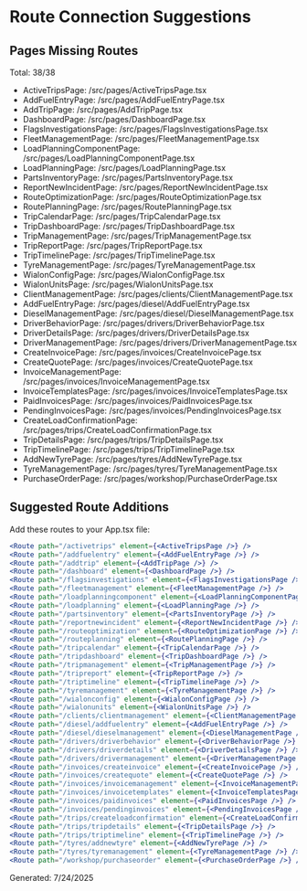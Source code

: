 # Route Connection Suggestions
    
## Pages Missing Routes

Total: 38/38

- ActiveTripsPage: /src/pages/ActiveTripsPage.tsx
- AddFuelEntryPage: /src/pages/AddFuelEntryPage.tsx
- AddTripPage: /src/pages/AddTripPage.tsx
- DashboardPage: /src/pages/DashboardPage.tsx
- FlagsInvestigationsPage: /src/pages/FlagsInvestigationsPage.tsx
- FleetManagementPage: /src/pages/FleetManagementPage.tsx
- LoadPlanningComponentPage: /src/pages/LoadPlanningComponentPage.tsx
- LoadPlanningPage: /src/pages/LoadPlanningPage.tsx
- PartsInventoryPage: /src/pages/PartsInventoryPage.tsx
- ReportNewIncidentPage: /src/pages/ReportNewIncidentPage.tsx
- RouteOptimizationPage: /src/pages/RouteOptimizationPage.tsx
- RoutePlanningPage: /src/pages/RoutePlanningPage.tsx
- TripCalendarPage: /src/pages/TripCalendarPage.tsx
- TripDashboardPage: /src/pages/TripDashboardPage.tsx
- TripManagementPage: /src/pages/TripManagementPage.tsx
- TripReportPage: /src/pages/TripReportPage.tsx
- TripTimelinePage: /src/pages/TripTimelinePage.tsx
- TyreManagementPage: /src/pages/TyreManagementPage.tsx
- WialonConfigPage: /src/pages/WialonConfigPage.tsx
- WialonUnitsPage: /src/pages/WialonUnitsPage.tsx
- ClientManagementPage: /src/pages/clients/ClientManagementPage.tsx
- AddFuelEntryPage: /src/pages/diesel/AddFuelEntryPage.tsx
- DieselManagementPage: /src/pages/diesel/DieselManagementPage.tsx
- DriverBehaviorPage: /src/pages/drivers/DriverBehaviorPage.tsx
- DriverDetailsPage: /src/pages/drivers/DriverDetailsPage.tsx
- DriverManagementPage: /src/pages/drivers/DriverManagementPage.tsx
- CreateInvoicePage: /src/pages/invoices/CreateInvoicePage.tsx
- CreateQuotePage: /src/pages/invoices/CreateQuotePage.tsx
- InvoiceManagementPage: /src/pages/invoices/InvoiceManagementPage.tsx
- InvoiceTemplatesPage: /src/pages/invoices/InvoiceTemplatesPage.tsx
- PaidInvoicesPage: /src/pages/invoices/PaidInvoicesPage.tsx
- PendingInvoicesPage: /src/pages/invoices/PendingInvoicesPage.tsx
- CreateLoadConfirmationPage: /src/pages/trips/CreateLoadConfirmationPage.tsx
- TripDetailsPage: /src/pages/trips/TripDetailsPage.tsx
- TripTimelinePage: /src/pages/trips/TripTimelinePage.tsx
- AddNewTyrePage: /src/pages/tyres/AddNewTyrePage.tsx
- TyreManagementPage: /src/pages/tyres/TyreManagementPage.tsx
- PurchaseOrderPage: /src/pages/workshop/PurchaseOrderPage.tsx

## Suggested Route Additions

Add these routes to your App.tsx file:

```jsx
<Route path="/activetrips" element={<ActiveTripsPage />} />
<Route path="/addfuelentry" element={<AddFuelEntryPage />} />
<Route path="/addtrip" element={<AddTripPage />} />
<Route path="/dashboard" element={<DashboardPage />} />
<Route path="/flagsinvestigations" element={<FlagsInvestigationsPage />} />
<Route path="/fleetmanagement" element={<FleetManagementPage />} />
<Route path="/loadplanningcomponent" element={<LoadPlanningComponentPage />} />
<Route path="/loadplanning" element={<LoadPlanningPage />} />
<Route path="/partsinventory" element={<PartsInventoryPage />} />
<Route path="/reportnewincident" element={<ReportNewIncidentPage />} />
<Route path="/routeoptimization" element={<RouteOptimizationPage />} />
<Route path="/routeplanning" element={<RoutePlanningPage />} />
<Route path="/tripcalendar" element={<TripCalendarPage />} />
<Route path="/tripdashboard" element={<TripDashboardPage />} />
<Route path="/tripmanagement" element={<TripManagementPage />} />
<Route path="/tripreport" element={<TripReportPage />} />
<Route path="/triptimeline" element={<TripTimelinePage />} />
<Route path="/tyremanagement" element={<TyreManagementPage />} />
<Route path="/wialonconfig" element={<WialonConfigPage />} />
<Route path="/wialonunits" element={<WialonUnitsPage />} />
<Route path="/clients/clientmanagement" element={<ClientManagementPage />} />
<Route path="/diesel/addfuelentry" element={<AddFuelEntryPage />} />
<Route path="/diesel/dieselmanagement" element={<DieselManagementPage />} />
<Route path="/drivers/driverbehavior" element={<DriverBehaviorPage />} />
<Route path="/drivers/driverdetails" element={<DriverDetailsPage />} />
<Route path="/drivers/drivermanagement" element={<DriverManagementPage />} />
<Route path="/invoices/createinvoice" element={<CreateInvoicePage />} />
<Route path="/invoices/createquote" element={<CreateQuotePage />} />
<Route path="/invoices/invoicemanagement" element={<InvoiceManagementPage />} />
<Route path="/invoices/invoicetemplates" element={<InvoiceTemplatesPage />} />
<Route path="/invoices/paidinvoices" element={<PaidInvoicesPage />} />
<Route path="/invoices/pendinginvoices" element={<PendingInvoicesPage />} />
<Route path="/trips/createloadconfirmation" element={<CreateLoadConfirmationPage />} />
<Route path="/trips/tripdetails" element={<TripDetailsPage />} />
<Route path="/trips/triptimeline" element={<TripTimelinePage />} />
<Route path="/tyres/addnewtyre" element={<AddNewTyrePage />} />
<Route path="/tyres/tyremanagement" element={<TyreManagementPage />} />
<Route path="/workshop/purchaseorder" element={<PurchaseOrderPage />} />
```

Generated: 7/24/2025
